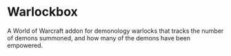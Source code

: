 # Warlockbox
A World of Warcraft addon for demonology warlocks that tracks the number of demons summoned, and how many of the demons have been empowered.
